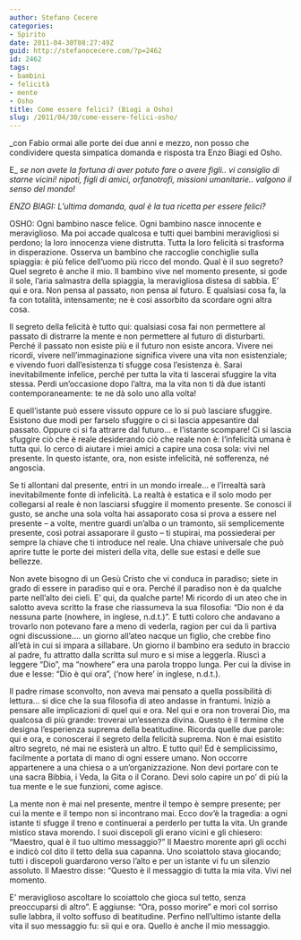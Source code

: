 ```yaml
---
author: Stefano Cecere
categories:
- Spirito
date: 2011-04-30T08:27:49Z
guid: http://stefanocecere.com/?p=2462
id: 2462
tags:
- bambini
- felicità
- mente
- Osho
title: Come essere felici? (Biagi a Osho)
slug: /2011/04/30/come-essere-felici-osho/
---
```


_con Fabio ormai alle porte dei due anni e mezzo, non posso che condividere questa simpatica domanda e risposta tra Enzo Biagi ed Osho.
  
E_ _se non avete la fortuna di aver potuto fare o avere figli.. vi consiglio di starne vicini! nipoti, figli di amici, orfanotrofi, missioni umanitarie.. valgono il senso del mondo!_

_ENZO BIAGI: L’ultima domanda, qual è la tua ricetta per essere felici?_

OSHO: Ogni bambino nasce felice. Ogni bambino nasce innocente e meraviglioso. Ma poi accade qualcosa e tutti quei bambini meravigliosi si perdono; la loro innocenza viene distrutta. Tutta la loro felicità si trasforma in disperazione. Osserva un bambino che raccoglie conchiglie sulla spiaggia: è più felice dell’uomo più ricco del mondo. Qual è il suo segreto? Quel segreto è anche il mio. Il bambino vive nel momento presente, si gode il sole, l’aria salmastra della spiaggia, la meravigliosa distesa di sabbia. E’ qui e ora. Non pensa al passato, non pensa al futuro. E qualsiasi cosa fa, la fa con totalità, intensamente; ne è così assorbito da scordare ogni altra cosa.

Il segreto della felicità è tutto qui: qualsiasi cosa fai non permettere al passato di distrarre la mente e non permettere al futuro di disturbarti. Perché il passato non esiste più e il futuro non esiste ancora. Vivere nei ricordi, vivere nell’immaginazione significa vivere una vita non esistenziale; e vivendo fuori dall’esistenza ti sfugge cosa l’esistenza è. Sarai inevitabilmente infelice, perché per tutta la vita ti lascerai sfuggire la vita stessa. Perdi un’occasione dopo l’altra, ma la vita non ti dà due istanti contemporaneamente: te ne dà solo uno alla volta!

E quell’istante può essere vissuto oppure ce lo si può lasciare sfuggire. Esistono due modi per farselo sfuggire o ci si lascia appesantire dal passato. Oppure ci si fa attrarre dal futuro… e l’istante scompare! Ci si lascia sfuggire ciò che è reale desiderando ciò che reale non è: l’infelicità umana è tutta qui. Io cerco di aiutare i miei amici a capire una cosa sola: vivi nel presente. In questo istante, ora, non esiste infelicità, né sofferenza, né angoscia.

Se ti allontani dal presente, entri in un mondo irreale… e l’irrealtà sarà inevitabilmente fonte di infelicità. La realtà è estatica e il solo modo per collegarsi al reale è non lasciarsi sfuggire il momento presente. Se conosci il gusto, se anche una sola volta hai assaporato cosa si prova a essere nel presente – a volte, mentre guardi un’alba o un tramonto, sii semplicemente presente, così potrai assaporare il gusto – ti stupirai, ma possiederai per sempre la chiave che ti introduce nel reale. Una chiave universale che può aprire tutte le porte dei misteri della vita, delle sue estasi e delle sue bellezze.

Non avete bisogno di un Gesù Cristo che vi conduca in paradiso; siete in grado di essere in paradiso qui e ora. Perché il paradiso non è da qualche parte nell’alto dei cieli. E’ qui, da qualche parte! Mi ricordo di un ateo che in salotto aveva scritto la frase che riassumeva la sua filosofia: “Dio non é da nessuna parte (nowhere, in inglese, n.d.t.)”. E tutti coloro che andavano a trovarlo non potevano fare a meno di vederla, ragion per cui da li partiva ogni discussione…. un giorno all’ateo nacque un figlio, che crebbe fino all’età in cui si impara a sillabare. Un giorno il bambino era seduto in braccio al padre, fu attratto dalla scritta sul muro e si mise a leggerla. Riuscì a leggere “Dio”, ma “nowhere” era una parola troppo lunga. Per cui la divise in due e lesse: “Dio è qui ora”, (‘now here’ in inglese, n.d.t.).

Il padre rimase sconvolto, non aveva mai pensato a quella possibilità di lettura… si dice che la sua filosofia di ateo andasse in frantumi. Iniziò a pensare alle implicazioni di quel qui e ora. Nel qui e ora non troverai Dio, ma qualcosa di più grande: troverai un’essenza divina. Questo è il termine che designa l’esperienza suprema della beatitudine. Ricorda quelle due parole: qui e ora, e conoscerai il segreto della felicità suprema. Non è mai esistito altro segreto, né mai ne esisterà un altro. E tutto qui! Ed è semplicissimo, facilmente a portata di mano di ogni essere umano. Non occorre appartenere a una chiesa o a un’organizzazione. Non devi portare con te una sacra Bibbia, i Veda, la Gita o il Corano. Devi solo capire un po’ di più la tua mente e le sue funzioni, come agisce.

La mente non è mai nel presente, mentre il tempo è sempre presente; per cui la mente e il tempo non si incontrano mai. Ecco dov’è la tragedia: a ogni istante ti sfugge il treno e continuerai a perderlo per tutta la vita. Un grande mistico stava morendo. I suoi discepoli gli erano vicini e gli chiesero: “Maestro, qual è il tuo ultimo messaggio?” Il Maestro morente aprì gli occhi e indicò col dito il tetto della sua capanna. Uno scoiattolo stava giocando; tutti i discepoli guardarono verso l’alto e per un istante vi fu un silenzio assoluto. Il Maestro disse: “Questo è il messaggio di tutta la mia vita. Vivi nel momento.

E’ meraviglioso ascoltare lo scoiattolo che gioca sul tetto, senza preoccuparsi di altro”. E aggiunse: “Ora, posso morire” e morì col sorriso sulle labbra, il volto soffuso di beatitudine. Perfino nell’ultimo istante della vita il suo messaggio fu: sii qui e ora. Quello è anche il mio messaggio.

&nbsp;

&nbsp;